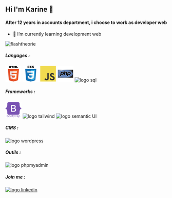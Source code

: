 ## Hi I'm Karine 👋

#### After 12 years in accounts department, i choose to work as developer web

- 🌱 I’m currently learning development web

<p align="left"><img src="https://komarev.com/ghpvc/?username=flashtheorie&label=Profile%20views&color=0e75b6&style=flat" alt="flashtheorie"/></p>

##### Langages : 
<img src="https://raw.githubusercontent.com/devicons/devicon/master/icons/html5/html5-original-wordmark.svg" alt="logo html" width="50" height="50"> <img src="https://raw.githubusercontent.com/devicons/devicon/master/icons/css3/css3-original-wordmark.svg" alt="logo css" width="50" height="50"> <img src="https://raw.githubusercontent.com/devicons/devicon/master/icons/javascript/javascript-original.svg" alt="logo js" width="50" height="50"> <img src="https://raw.githubusercontent.com/devicons/devicon/master/icons/php/php-original.svg" alt="logo php" width="50" height="50"> <img src="https://logodix.com/logo/541959.jpg" alt="logo sql" width="50" height="50">

##### Frameworks : 
<img src="https://raw.githubusercontent.com/devicons/devicon/master/icons/bootstrap/bootstrap-plain-wordmark.svg" alt="logo php" width="50" height="50"> <img src="https://getlogovector.com/wp-content/uploads/2021/01/tailwind-css-logo-vector.png" alt="logo tailwind" width="80" height="60"> <img src="https://cdn.freebiesupply.com/logos/thumbs/2x/semantic-ui-logo.png" alt="logo semantic UI" width="60" height="50">

##### CMS : 
<img src="https://logos-world.net/wp-content/uploads/2020/10/WordPress-Logo.png" alt="logo wordpress" width="80" height="50">

##### Outils :
<img src="https://www.phpmyadmin.net/static/images/logo-og.png" alt="logo phpmyadmin" width="60" height="50"> 

##### Join me : 
<a href="https://www.linkedin.com/in/karine-gard%C3%A8re-2aa6b465/
"><img src="https://raw.githubusercontent.com/rahuldkjain/github-profile-readme-generator/master/src/images/icons/Social/linked-in-alt.svg" alt="logo linkedin" width="40" height="40"></a>

